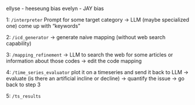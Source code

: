 ellyse - heeseung bias
evelyn - JAY bias

1: `/interpreter`
Prompt for some target category
→ LLM (maybe specialized one) come up with “keywords”

2: `/icd_generator`
→ generate naive mapping (without web search capability)

3: `/mapping_refinement`
→ LLM to search the web for some articles or information about those codes
→ edit the code mapping

4: `/time_series_evaluator`
plot it on a timeseries and send it back to LLM
→ evaluate (is there an artificial incline or decline) → quantify the issue →
go back to step 3

5: `/ts_results`
